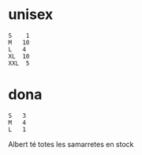 # unisex
    S	 1
	M	10
	L	4
	XL	10
	XXL	 5

# dona
	S	3
	M	4
	L	1

Albert té totes les samarretes en stock
